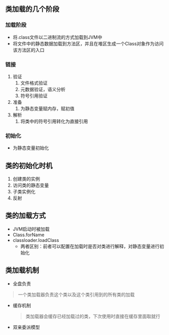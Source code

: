 ## 类加载的几个阶段

### 加载阶段

* 将.class文件以二进制流的方式加载到JVM中
* 将文件中的静态数据加载到方法区，并且在堆区生成一个Class对象作为访问该方法区的入口

### 链接

1. 验证
   1. 文件格式验证
   2. 元数据验证，语义分析
   3. 符号引用验证
2. 准备
   1. 为静态变量赋内存，赋初值
3. 解析
   1. 将类中的符号引用转化为直接引用

### 初始化

* 为静态变量初始化

## 类的初始化时机

1. 创建类的实例
2. 访问类的静态变量
3. 子类实例化
4. 反射

## 类的加载方式

* JVM启动时被加载
* Class.forName
* classloader.loadClass
  * 两者区别：前者可以配置在加载时是否对类进行解释，对静态变量进行初始化

## 类加载机制

* 全盘负责

> 一个类加载器负责这个类以及这个类引用到的所有类的加载

* 缓存机制

  > 类加载器会缓存已经加载过的类，下次使用时直接在缓存里面取就行

* 双亲委派模型





